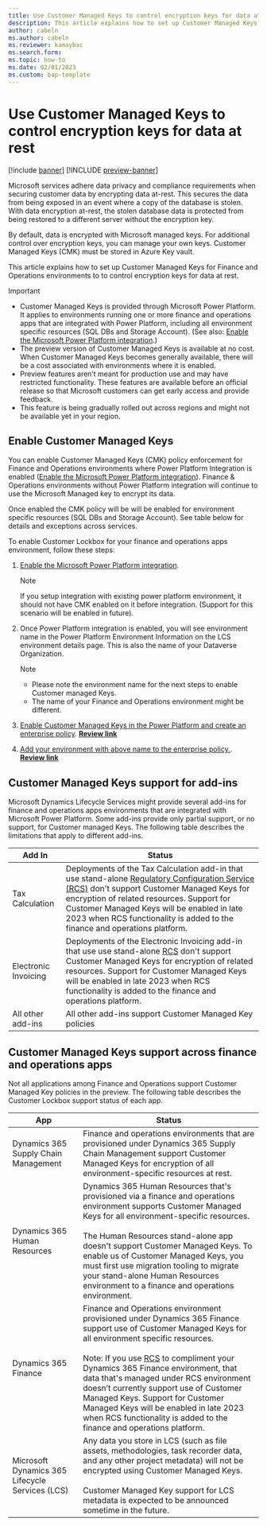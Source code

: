 ```yaml
---
title: Use Customer Managed Keys to control encryption keys for data at rest
description: This article explains how to set up Customer Managed Keys for Finance and Operations environments to to control encryption keys for data at rest.
author: cabeln
ms.author: cabeln
ms.reviewer: kamaybac
ms.search.form:
ms.topic: how-to
ms.date: 02/01/2023
ms.custom: bap-template
---
```


# Use Customer Managed Keys to control encryption keys for data at rest

[!include [banner](../includes/banner.md)]
[!INCLUDE [preview-banner](../includes/preview-banner.md)]

Microsoft services adhere data privacy and compliance requirements when securing customer data by encrypting data at-rest. This secures the data from being exposed in an event where a copy of the database is stolen. With data encryption at-rest, the stolen database data is protected from being restored to a different server without the encryption key.

By default, data is encrypted with Microsoft managed keys. For additional control over encryption keys, you can manage your own keys. Customer Managed Keys (CMK) must be stored in Azure Key vault.

This article explains how to set up Customer Managed Keys for Finance and Operations environments to to control encryption keys for data at rest.

> [!IMPORTANT]
>
> - Customer Managed Keys is provided through Microsoft Power Platform. It applies to environments running one or more finance and operations apps that are integrated with Power Platform, including all environment specific resources (SQL DBs and Storage Account). (See also: [Enable the Microsoft Power Platform integration](../../dev-itpro/power-platform/enable-power-platform-integration.md).)
> - The preview version of Customer Managed Keys is available at no cost. When Customer Managed Keys becomes generally available, there will be a cost associated with environments where it is enabled.
> - Preview features aren’t meant for production use and may have restricted functionality. These features are available before an official release so that Microsoft customers can get early access and provide feedback.
> - This feature is being gradually rolled out across regions and might not be available yet in your region.

## Enable Customer Managed Keys

You can enable Customer Managed Keys (CMK) policy enforcement for Finance and Operations environments where Power Platform Integration is enabled ([Enable the Microsoft Power Platform integration](../../dev-itpro/power-platform/enable-power-platform-integration.md)). Finance & Operations environments without Power Platform integration will continue to use the Microsoft Managed key to encrypt its data.

Once enabled the CMK policy will be  will be enabled for environment specific resources (SQL DBs and Storage Account). See table below for details and exceptions across services.

To enable Customer Lockbox for your finance and operations apps environment, follow these steps:

1. [Enable the Microsoft Power Platform integration](../../dev-itpro/power-platform/enable-power-platform-integration.md).

    > [!NOTE]
    >
    > If you setup integration with existing power platform environment, it should not have CMK enabled on it before integration. (Support for this scenario will be enabled in future).

1. Once Power Platform integration is enabled, you will see environment name in the Power Platform Environment Information on the LCS environment details page. This is also the name of your Dataverse Organization.

    > [!NOTE]
    >
    > - Please note the environment name for the next steps to enable Customer managed Keys.
    > - The name of your Finance and Operations environment might be different.

1. [Enable Customer Managed Keys in the Power Platform and create an enterprise policy](/power-platform/admin/customer-managed-key). [**Review link**](
<https://review.learn.microsoft.com/en-us/power-platform/admin/customer-managed-key?branch=matp-3069441>)

1. [Add your environment with above name to the enterprise policy.](/power-platform/admin/customer-managed-key#add-an-environment-to-the-enterprise-policy-to-encrypt-data). [**Review link**](
<https://review.learn.microsoft.com/en-us/power-platform/admin/customer-managed-key?branch=matp-3069441#add-an-environment-to-the-enterprise-policy-to-encrypt-data>)

## Customer Managed Keys support for add-ins

Microsoft Dynamics Lifecycle Services might provide several add-ins for finance and operations apps environments that are integrated with Microsoft Power Platform. Some add-ins provide only partial support, or no support, for Customer managed Keys. The following table describes the limitations that apply to different add-ins.

|Add In  |Status  |
|--------|--------|
|Tax Calculation|Deployments of the Tax Calculation add-in that use stand-alone [Regulatory Configuration Service (RCS)](../../../finance/localizations/rcs-overview.md) don't support Customer Managed Keys for encryption of related resources. Support for Customer Managed Keys will be enabled in late 2023 when RCS functionality is added to the finance and operations platform.|
|Electronic Invoicing|Deployments of the Electronic Invoicing add-in that use use stand-alone [RCS](../../../finance/localizations/rcs-overview.md) don't support Customer Managed Keys for encryption of related resources. Support for Customer Managed Keys will be enabled in late 2023 when RCS functionality is added to the finance and operations platform.|
|All other add-ins|All other add-ins support Customer Managed Key policies|

## Customer Managed Keys support across finance and operations apps

Not all applications among Finance and Operations support Customer Managed Key policies in the preview. The following table describes the Customer Lockbox support status of each app.

|App  |Status  |
|-----|------------------|
|Dynamics 365 Supply Chain Management|Finance and operations environments that are provisioned under Dynamics 365 Supply Chain Management support Customer Managed Keys for encryption of all environment-specific resources at rest.|
|Dynamics 365 Human Resources|Dynamics 365 Human Resources that's provisioned via a finance and operations environment supports Customer Managed Keys for all environment-specific resources.<br/><br/>The Human Resources stand-alone app doesn't support Customer Managed Keys. To enable us of Customer Managed Keys, you must first use migration tooling to migrate your stand-alone Human Resources environment to a finance and operations environment.|
|Dynamics 365 Finance|Finance and Operations environment provisioned under Dynamics 365 Finance support use of Customer Managed Keys for all environment specific resources.<br/><br/>Note: If you use [RCS](../../../finance/localizations/rcs-overview.md) to compliment your Dynamics 365 Finance environment, that data that's managed under RCS environment doesn’t currently support use of Customer Managed Keys. Support for Customer Managed Keys will be enabled in late 2023 when RCS functionality is added to the finance and operations platform.|
| Microsoft Dynamics 365 Lifecycle Services (LCS) | Any data you store in LCS (such as file assets, methodologies, task recorder data, and any other project metadata) will not be encrypted using Customer Managed Keys.<br/><br/>Customer Managed Key support for LCS metadata is expected to be announced sometime in the future.|
